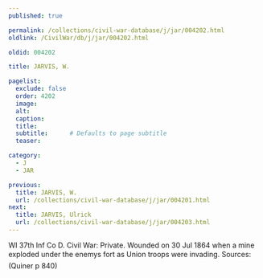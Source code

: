 ```yaml
---
published: true

permalink: /collections/civil-war-database/j/jar/004202.html
oldlink: /CivilWar/db/j/jar/004202.html

oldid: 004202

title: JARVIS, W.

pagelist:
  exclude: false
  order: 4202
  image: 
  alt:
  caption:
  title:
  subtitle:      # Defaults to page subtitle
  teaser:

category: 
  - J 
  - JAR

previous:
  title: JARVIS, W.
  url: /collections/civil-war-database/j/jar/004201.html  
next:
  title: JARVIS, Ulrick
  url: /collections/civil-war-database/j/jar/004203.html   
---
```

WI 37th Inf Co D. Civil War: Private. Wounded on 30 Jul 1864 when a mine exploded under the enemy&#146;s fort as Union troops were invading. Sources: (Quiner p 840)